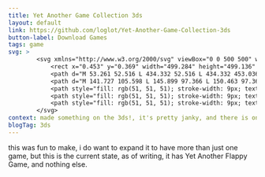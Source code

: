 ```yaml
---
title: Yet Another Game Collection 3ds
layout: default
link: https://github.com/loglot/Yet-Another-Game-Collection-3ds
button-label: Download Games
tags: game
svg: >
        <svg xmlns="http://www.w3.org/2000/svg" viewBox="0 0 500 500" width="100px" height="100px">
            <rect x="0.453" y="0.369" width="499.284" height="499.136" style="stroke: rgba(0, 0, 0, 0); fill: rgba(216, 216, 216, 0);"/>
            <path d="M 53.261 52.516 L 434.332 52.516 L 434.332 453.036 L 53.261 453.036 L 53.261 52.516 Z M 55.37 260.386 L 432.223 260.386 L 432.223 245.166 L 55.37 245.166 L 55.37 260.386 Z M 107.823 226.808 L 379.772 226.808 L 379.772 72.776 L 107.823 72.776 L 107.823 226.808 Z M 142.871 432.792 L 344.723 432.792 L 344.723 278.76 L 142.871 278.76 L 142.871 432.792 Z M 422.138 349.039 C 422.138 343.174 417.384 338.42 411.519 338.42 C 405.654 338.42 400.9 343.174 400.9 349.039 C 400.9 354.904 405.654 359.658 411.519 359.658 C 417.384 359.658 422.138 354.904 422.138 349.039 Z M 378.578 349.039 C 378.578 343.174 373.824 338.42 367.959 338.42 C 362.094 338.42 357.34 343.174 357.34 349.039 C 357.34 354.904 362.094 359.658 367.959 359.658 C 373.824 359.658 378.578 354.904 378.578 349.039 Z M 389.739 316.64 C 383.874 316.64 379.12 321.394 379.12 327.259 C 379.12 333.124 383.874 337.878 389.739 337.878 C 395.604 337.878 400.358 333.124 400.358 327.259 C 400.358 321.394 395.604 316.64 389.739 316.64 Z M 389.739 360.2 C 383.874 360.2 379.12 364.954 379.12 370.819 C 379.12 376.684 383.874 381.438 389.739 381.438 C 395.604 381.438 400.358 376.684 400.358 370.819 C 400.358 364.954 395.604 360.2 389.739 360.2 Z M 96.55 299.456 C 85.257 299.456 76.102 308.611 76.102 319.904 C 76.102 331.197 85.257 340.352 96.55 340.352 C 107.843 340.352 116.998 331.197 116.998 319.904 C 116.998 308.611 107.843 299.456 96.55 299.456 Z M 106.551 380.381 L 106.551 362.274 L 88.126 362.274 L 88.126 380.381 L 70.018 380.381 L 70.018 398.806 L 88.126 398.806 L 88.126 416.914 L 106.551 416.914 L 106.551 398.806 L 124.658 398.806 L 124.658 380.381 L 106.551 380.381 Z" style="stroke-width: 8px; fill: rgba(255, 255, 255, 0); stroke: rgb(0, 0, 0);"/>
            <path d="M 141.727 105.598 L 145.899 97.366 L 150.463 97.366 L 143.827 109.574 L 143.827 117.358 L 139.627 117.358 L 139.627 109.714 L 132.991 97.366 L 137.583 97.366 Z M 166.065 117.358 L 154.557 117.358 L 154.557 97.366 L 166.065 97.366 L 166.065 100.838 L 158.785 100.838 L 158.785 105.234 L 165.561 105.234 L 165.561 108.706 L 158.785 108.706 L 158.785 113.858 L 166.065 113.858 Z M 181.303 117.358 L 177.075 117.358 L 177.075 100.894 L 171.643 100.894 L 171.643 97.366 L 186.735 97.366 L 186.735 100.894 L 181.303 100.894 Z M 187.087 144.702 L 185.631 139.942 L 178.351 139.942 L 176.895 144.702 L 172.331 144.702 L 179.387 124.626 L 184.567 124.626 L 191.651 144.702 Z M 184.623 136.386 L 183.167 131.738 C 183.074 131.42 182.952 131.019 182.803 130.534 C 182.654 130.048 182.504 129.554 182.355 129.05 C 182.206 128.546 182.084 128.107 181.991 127.734 C 181.898 128.107 181.772 128.569 181.613 129.12 C 181.454 129.67 181.305 130.193 181.165 130.688 C 181.025 131.182 180.918 131.532 180.843 131.738 L 179.415 136.386 Z M 212.623 144.702 L 207.247 144.702 L 198.539 129.582 L 198.427 129.582 C 198.464 130.534 198.506 131.486 198.553 132.438 C 198.6 133.39 198.642 134.342 198.679 135.294 L 198.679 144.702 L 194.899 144.702 L 194.899 124.71 L 200.247 124.71 L 208.927 139.69 L 209.011 139.69 C 208.974 138.775 208.936 137.86 208.899 136.946 C 208.862 136.031 208.834 135.107 208.815 134.174 L 208.815 124.71 L 212.623 124.71 Z M 233.091 134.678 C 233.091 136.75 232.75 138.556 232.069 140.096 C 231.388 141.636 230.342 142.835 228.933 143.694 C 227.524 144.552 225.736 144.982 223.571 144.982 C 221.406 144.982 219.618 144.552 218.209 143.694 C 216.8 142.835 215.754 141.631 215.073 140.082 C 214.392 138.532 214.051 136.722 214.051 134.65 C 214.051 132.578 214.392 130.776 215.073 129.246 C 215.754 127.715 216.8 126.525 218.209 125.676 C 219.618 124.826 221.415 124.402 223.599 124.402 C 225.764 124.402 227.547 124.826 228.947 125.676 C 230.347 126.525 231.388 127.72 232.069 129.26 C 232.75 130.8 233.091 132.606 233.091 134.678 Z M 218.503 134.678 C 218.503 136.768 218.904 138.416 219.707 139.62 C 220.51 140.824 221.798 141.426 223.571 141.426 C 225.382 141.426 226.679 140.824 227.463 139.62 C 228.247 138.416 228.639 136.768 228.639 134.678 C 228.639 132.587 228.247 130.94 227.463 129.736 C 226.679 128.532 225.391 127.93 223.599 127.93 C 221.807 127.93 220.51 128.532 219.707 129.736 C 218.904 130.94 218.503 132.587 218.503 134.678 Z M 244.7 144.702 L 240.472 144.702 L 240.472 128.238 L 235.04 128.238 L 235.04 124.71 L 250.132 124.71 L 250.132 128.238 L 244.7 128.238 Z M 270.421 144.702 L 266.193 144.702 L 266.193 136.078 L 258.269 136.078 L 258.269 144.702 L 254.041 144.702 L 254.041 124.71 L 258.269 124.71 L 258.269 132.55 L 266.193 132.55 L 266.193 124.71 L 270.421 124.71 Z M 285.598 144.702 L 274.09 144.702 L 274.09 124.71 L 285.598 124.71 L 285.598 128.182 L 278.318 128.182 L 278.318 132.578 L 285.094 132.578 L 285.094 136.05 L 278.318 136.05 L 278.318 141.202 L 285.598 141.202 Z M 298.96 124.71 C 301.685 124.71 303.697 125.204 304.994 126.194 C 306.291 127.183 306.94 128.686 306.94 130.702 C 306.94 131.616 306.767 132.414 306.422 133.096 C 306.077 133.777 305.619 134.356 305.05 134.832 C 304.481 135.308 303.869 135.695 303.216 135.994 L 309.096 144.702 L 304.392 144.702 L 299.632 137.03 L 297.364 137.03 L 297.364 144.702 L 293.136 144.702 L 293.136 124.71 Z M 298.652 128.182 L 297.364 128.182 L 297.364 133.586 L 298.736 133.586 C 300.136 133.586 301.139 133.352 301.746 132.886 C 302.353 132.419 302.656 131.728 302.656 130.814 C 302.656 129.862 302.329 129.185 301.676 128.784 C 301.023 128.382 300.015 128.182 298.652 128.182 Z M 268.326 160.24 L 276.25 160.24 L 276.25 170.6 C 275.204 170.955 274.112 171.235 272.974 171.44 C 271.835 171.645 270.556 171.748 269.138 171.748 C 266.151 171.748 263.855 170.871 262.25 169.116 C 260.644 167.361 259.842 164.804 259.842 161.444 C 259.842 159.353 260.243 157.543 261.046 156.012 C 261.848 154.481 263.029 153.296 264.588 152.456 C 266.146 151.616 268.046 151.196 270.286 151.196 C 271.35 151.196 272.395 151.308 273.422 151.532 C 274.448 151.756 275.382 152.055 276.222 152.428 L 274.822 155.816 C 274.206 155.499 273.506 155.237 272.722 155.032 C 271.938 154.827 271.116 154.724 270.258 154.724 C 269.026 154.724 267.957 155.004 267.052 155.564 C 266.146 156.124 265.446 156.917 264.952 157.944 C 264.457 158.971 264.21 160.165 264.21 161.528 C 264.21 162.835 264.387 163.992 264.742 165 C 265.096 166.008 265.656 166.797 266.422 167.366 C 267.187 167.935 268.186 168.22 269.418 168.22 C 270.015 168.22 270.519 168.192 270.93 168.136 C 271.34 168.08 271.732 168.015 272.106 167.94 L 272.106 163.768 L 268.326 163.768 Z M 295.027 171.468 L 293.571 166.708 L 286.291 166.708 L 284.835 171.468 L 280.271 171.468 L 287.327 151.392 L 292.507 151.392 L 299.591 171.468 Z M 292.563 163.152 L 291.107 158.504 C 291.013 158.187 290.892 157.785 290.743 157.3 C 290.593 156.815 290.444 156.32 290.295 155.816 C 290.145 155.312 290.024 154.873 289.931 154.5 C 289.837 154.873 289.711 155.335 289.553 155.886 C 289.394 156.437 289.245 156.959 289.105 157.454 C 288.965 157.949 288.857 158.299 288.783 158.504 L 287.355 163.152 Z M 311.295 171.468 L 306.479 155.788 L 306.367 155.788 C 306.385 156.161 306.413 156.721 306.451 157.468 C 306.488 158.215 306.525 159.017 306.563 159.876 C 306.6 160.735 306.619 161.5 306.619 162.172 L 306.619 171.468 L 302.839 171.468 L 302.839 151.476 L 308.607 151.476 L 313.339 166.764 L 313.423 166.764 L 318.435 151.476 L 324.203 151.476 L 324.203 171.468 L 320.255 171.468 L 320.255 162.004 C 320.255 161.369 320.269 160.641 320.297 159.82 C 320.325 158.999 320.353 158.219 320.381 157.482 C 320.409 156.745 320.432 156.189 320.451 155.816 L 320.339 155.816 L 315.187 171.468 Z M 337.403 171.468 L 325.895 171.468 L 325.895 151.476 L 337.403 151.476 L 337.403 154.948 L 330.123 154.948 L 330.123 159.344 L 336.899 159.344 L 336.899 162.816 L 330.123 162.816 L 330.123 167.968 L 337.403 167.968 Z M 185.71 182.386 C 184.086 182.386 182.845 182.993 181.986 184.206 C 181.128 185.42 180.698 187.081 180.698 189.19 C 180.698 191.318 181.095 192.966 181.888 194.132 C 182.682 195.299 183.956 195.882 185.71 195.882 C 186.513 195.882 187.325 195.789 188.146 195.602 C 188.968 195.416 189.854 195.154 190.806 194.818 L 190.806 198.374 C 189.929 198.729 189.061 198.99 188.202 199.158 C 187.344 199.326 186.382 199.41 185.318 199.41 C 183.246 199.41 181.548 198.986 180.222 198.136 C 178.897 197.287 177.917 196.092 177.282 194.552 C 176.648 193.012 176.33 191.216 176.33 189.162 C 176.33 187.146 176.694 185.364 177.422 183.814 C 178.15 182.265 179.21 181.052 180.6 180.174 C 181.991 179.297 183.694 178.858 185.71 178.858 C 186.7 178.858 187.694 178.984 188.692 179.236 C 189.691 179.488 190.648 179.829 191.562 180.258 L 190.19 183.702 C 189.444 183.348 188.692 183.04 187.936 182.778 C 187.18 182.517 186.438 182.386 185.71 182.386 Z M 215.418 189.106 C 215.418 191.178 215.078 192.984 214.396 194.524 C 213.715 196.064 212.67 197.264 211.26 198.122 C 209.851 198.981 208.064 199.41 205.898 199.41 C 203.733 199.41 201.946 198.981 200.536 198.122 C 199.127 197.264 198.082 196.06 197.4 194.51 C 196.719 192.961 196.378 191.15 196.378 189.078 C 196.378 187.006 196.719 185.205 197.4 183.674 C 198.082 182.144 199.127 180.954 200.536 180.104 C 201.946 179.255 203.742 178.83 205.926 178.83 C 208.092 178.83 209.874 179.255 211.274 180.104 C 212.674 180.954 213.715 182.148 214.396 183.688 C 215.078 185.228 215.418 187.034 215.418 189.106 Z M 200.83 189.106 C 200.83 191.197 201.232 192.844 202.034 194.048 C 202.837 195.252 204.125 195.854 205.898 195.854 C 207.709 195.854 209.006 195.252 209.79 194.048 C 210.574 192.844 210.966 191.197 210.966 189.106 C 210.966 187.016 210.574 185.368 209.79 184.164 C 209.006 182.96 207.718 182.358 205.926 182.358 C 204.134 182.358 202.837 182.96 202.034 184.164 C 201.232 185.368 200.83 187.016 200.83 189.106 Z M 219.327 199.13 L 219.327 179.138 L 223.555 179.138 L 223.555 195.63 L 231.675 195.63 L 231.675 199.13 Z M 236.368 199.13 L 236.368 179.138 L 240.596 179.138 L 240.596 195.63 L 248.716 195.63 L 248.716 199.13 Z M 264.917 199.13 L 253.409 199.13 L 253.409 179.138 L 264.917 179.138 L 264.917 182.61 L 257.637 182.61 L 257.637 187.006 L 264.413 187.006 L 264.413 190.478 L 257.637 190.478 L 257.637 195.63 L 264.917 195.63 Z M 280.939 182.386 C 279.315 182.386 278.074 182.993 277.215 184.206 C 276.357 185.42 275.927 187.081 275.927 189.19 C 275.927 191.318 276.324 192.966 277.117 194.132 C 277.911 195.299 279.185 195.882 280.939 195.882 C 281.742 195.882 282.554 195.789 283.375 195.602 C 284.197 195.416 285.083 195.154 286.035 194.818 L 286.035 198.374 C 285.158 198.729 284.29 198.99 283.431 199.158 C 282.573 199.326 281.611 199.41 280.547 199.41 C 278.475 199.41 276.777 198.986 275.451 198.136 C 274.126 197.287 273.146 196.092 272.511 194.552 C 271.877 193.012 271.559 191.216 271.559 189.162 C 271.559 187.146 271.923 185.364 272.651 183.814 C 273.379 182.265 274.439 181.052 275.829 180.174 C 277.22 179.297 278.923 178.858 280.939 178.858 C 281.929 178.858 282.923 178.984 283.921 179.236 C 284.92 179.488 285.877 179.829 286.791 180.258 L 285.419 183.702 C 284.673 183.348 283.921 183.04 283.165 182.778 C 282.409 182.517 281.667 182.386 280.939 182.386 Z M 300.203 199.13 L 295.975 199.13 L 295.975 182.666 L 290.543 182.666 L 290.543 179.138 L 305.635 179.138 L 305.635 182.666 L 300.203 182.666 Z M 317.02 199.13 L 307.92 199.13 L 307.92 196.722 L 310.356 195.602 L 310.356 182.666 L 307.92 181.546 L 307.92 179.138 L 317.02 179.138 L 317.02 181.546 L 314.584 182.666 L 314.584 195.602 L 317.02 196.722 Z M 335.707 189.106 C 335.707 191.178 335.367 192.984 334.685 194.524 C 334.004 196.064 332.959 197.264 331.549 198.122 C 330.14 198.981 328.353 199.41 326.187 199.41 C 324.022 199.41 322.235 198.981 320.825 198.122 C 319.416 197.264 318.371 196.06 317.689 194.51 C 317.008 192.961 316.667 191.15 316.667 189.078 C 316.667 187.006 317.008 185.205 317.689 183.674 C 318.371 182.144 319.416 180.954 320.825 180.104 C 322.235 179.255 324.031 178.83 326.215 178.83 C 328.381 178.83 330.163 179.255 331.563 180.104 C 332.963 180.954 334.004 182.148 334.685 183.688 C 335.367 185.228 335.707 187.034 335.707 189.106 Z M 321.119 189.106 C 321.119 191.197 321.521 192.844 322.323 194.048 C 323.126 195.252 324.414 195.854 326.187 195.854 C 327.998 195.854 329.295 195.252 330.079 194.048 C 330.863 192.844 331.255 191.197 331.255 189.106 C 331.255 187.016 330.863 185.368 330.079 184.164 C 329.295 182.96 328.007 182.358 326.215 182.358 C 324.423 182.358 323.126 182.96 322.323 184.164 C 321.521 185.368 321.119 187.016 321.119 189.106 Z M 357.34 199.13 L 351.964 199.13 L 343.256 184.01 L 343.144 184.01 C 343.182 184.962 343.224 185.914 343.27 186.866 C 343.317 187.818 343.359 188.77 343.396 189.722 L 343.396 199.13 L 339.616 199.13 L 339.616 179.138 L 344.964 179.138 L 353.644 194.118 L 353.728 194.118 C 353.691 193.204 353.654 192.289 353.616 191.374 C 353.579 190.46 353.551 189.536 353.532 188.602 L 353.532 179.138 L 357.34 179.138 Z" style="text-wrap-mode: nowrap; fill: rgb(0, 0, 0); stroke: rgba(255, 255, 255, 0);"/>
            <path style="fill: rgb(51, 51, 51); stroke-width: 9px; text-wrap-mode: nowrap;"/>
            <path style="fill: rgb(51, 51, 51); stroke-width: 9px; text-wrap-mode: nowrap;"/>
            <path style="fill: rgb(51, 51, 51); stroke-width: 9px; text-wrap-mode: nowrap;"/>
        </svg>
context: made something on the 3ds!, it's pretty janky, and there is only one game currentally, but it is just a proof of concept
blogTag: 3ds
---
```


this was fun to make, i do want to expand it to have more than just one game, but this is the current state, as of writing, it has Yet Another Flappy Game, and nothing else.